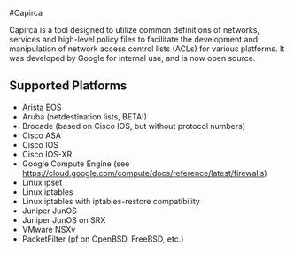 #Capirca

Capirca is a tool designed to utilize common definitions of networks, services and high-level policy files
to facilitate the development and manipulation of network access control lists (ACLs) for various platforms.
It was developed by Google for internal use, and is now open source.

## Supported Platforms

* Arista EOS
* Aruba (netdestination lists, BETA!)
* Brocade (based on Cisco IOS, but without protocol numbers)
* Cisco ASA
* Cisco IOS
* Cisco IOS-XR
* Google Compute Engine (see https://cloud.google.com/compute/docs/reference/latest/firewalls)
* Linux ipset
* Linux iptables
* Linux iptables with iptables-restore compatibility
* Juniper JunOS
* Juniper JunOS on SRX
* VMware NSXv
* PacketFilter (pf on OpenBSD, FreeBSD, etc.)


